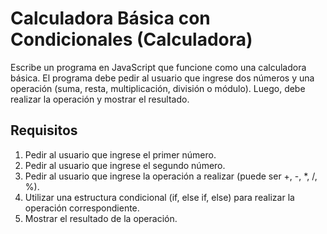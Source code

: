 # Calculadora Básica con Condicionales (Calculadora)
 
 Escribe un programa en JavaScript que funcione como una calculadora básica. El programa debe pedir al usuario que ingrese dos números y una operación (suma, resta, multiplicación, división o módulo). Luego, debe realizar la operación y mostrar el resultado.
 
## Requisitos
1. Pedir al usuario que ingrese el primer número.
2. Pedir al usuario que ingrese el segundo número.
3. Pedir al usuario que ingrese la operación a realizar (puede ser +, -, *, /, %).
4. Utilizar una estructura condicional (if, else if, else) para realizar la operación correspondiente.
5. Mostrar el resultado de la operación.